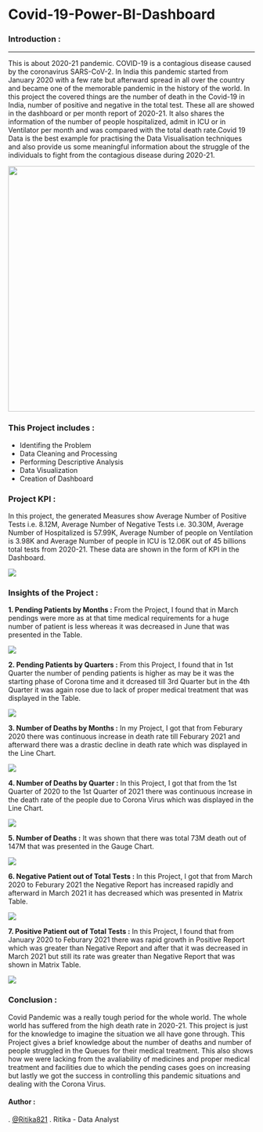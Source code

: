 # Covid-19-Power-BI-Dashboard

### Introduction :
---------------------------------------------------------------------------------------------------------------------------------------
This is about 2020-21 pandemic. COVID-19 is a contagious disease caused by the coronavirus SARS-CoV-2. In India this pandemic started from January 2020 with a few rate but afterward spread in all over the country and became one of the memorable pandemic in the history of the world. In this project the covered things are the number of death in the Covid-19 in India, number of positive and negative in the total test. These all are showed in the dashboard or per month report of 2020-21. It also shares the information of the number of people hospitalized, admit in ICU or in Ventilator per month and was compared with the total death rate.Covid 19 Data is the best example for practising the Data Visualisation techniques and also provide us some meaningful information about the struggle of the individuals to fight from the contagious disease during 2020-21.

<a><img align="centre" src="https://github.com/Ritika821/Covid-19-Power-BI-Dashboard/blob/main/Graphs/Corona.jpg" width="1200" height="500">
</a>

### This Project includes :
- Identifing the Problem
- Data Cleaning and Processing
- Performing Descriptive Analysis
- Data Visualization
- Creation of Dashboard

### Project KPI :
In this project, the generated Measures show Average Number of Positive Tests i.e. 8.12M, Average Number of Negative Tests i.e. 30.30M, Average Number of Hospitalized is 57.99K, Average Number of people on Ventilation is 3.98K and Average Number of people in ICU is 12.06K out of 45 billions total tests from 2020-21. These data are shown in the form of KPI in the Dashboard.

<a><img align="centre" src="https://github.com/Ritika821/Covid-19-Power-BI-Dashboard/blob/main/Graphs/KPI.png">
</a>

### Insights of the Project :
**1. Pending Patients by Months :**
From the Project, I found that in March pendings were more as at that time medical requirements for a huge number of patient is less whereas it was decreased in June that was presented in the Table.

<a><img align="centre" src="https://github.com/Ritika821/Covid-19-Power-BI-Dashboard/blob/main/Graphs/Pending%20by%20Months.png">
</a>

**2. Pending Patients by Quarters :**
From this Project, I found that in 1st Quarter the number of pending patients is higher as may be it was the starting phase of Corona time and it dcreased till 3rd Quarter but in the 4th Quarter it was again rose due to lack of proper medical treatment that was displayed in the Table.

<a><img align="centre" src="https://github.com/Ritika821/Covid-19-Power-BI-Dashboard/blob/main/Graphs/Pending%20by%20Quarters.png">
</a>

**3. Number of Deaths by Months :**
In my Project, I got that from Feburary 2020 there was continuous increase in death rate till Feburary 2021 and afterward there was a drastic decline in death rate which was displayed in the Line Chart.

<a><img align="centre" src="https://github.com/Ritika821/Covid-19-Power-BI-Dashboard/blob/main/Graphs/Death%20by%20Months.png">
</a>

**4. Number of Deaths by Quarter :**
In this Project, I got that from the 1st Quarter of 2020 to the 1st Quarter of 2021 there was continuous increase in the death rate of the people due to Corona Virus which was displayed in the Line Chart.

<a><img align="centre" src="https://github.com/Ritika821/Covid-19-Power-BI-Dashboard/blob/main/Graphs/Death%20by%20Quarters.png">
</a>

**5. Number of Deaths :**
It was shown that there was total 73M death out of 147M that was presented in the Gauge Chart.

<a><img align="centre" src="https://github.com/Ritika821/Covid-19-Power-BI-Dashboard/blob/main/Graphs/Number%20of%20Deaths.png">
</a>

**6. Negative Patient out of Total Tests :**
In this Project, I got that from March 2020 to Feburary 2021 the Negative Report has increased rapidly and afterward in March 2021 it has decreased which was presented in Matrix Table.

<a><img align="centre" src="https://github.com/Ritika821/Covid-19-Power-BI-Dashboard/blob/main/Graphs/Negative%20in%20Total%20Tests.png">
</a>

**7. Positive Patient out of Total Tests :**
In this Project, I found that from January 2020 to Feburary 2021 there was rapid growth in Positive Report which was greater than Negative Report and after that it was decreased in March 2021 but still its rate was greater than Negative Report that was shown in Matrix Table.

<a><img align="centre" src="https://github.com/Ritika821/Covid-19-Power-BI-Dashboard/blob/main/Graphs/Positive%20in%20Total%20Tests.png">
</a>

### Conclusion :
Covid Pandemic was a really tough period for the whole world. The whole world has suffered from the high death rate in 2020-21. This project is just for the knowledge to imagine the situation we all have gone through. This Project gives a brief knowledge about the number of deaths and number of people struggled in the Queues for their medical treatment. This also shows how we were lacking from the avaliability of medicines and proper medical treatment and facilities due to which the pending cases goes on increasing but lastly we got the success in controlling this pandemic situations and dealing with the Corona Virus.

#### Author :
. [@Ritika821](https://github.com/Ritika821)
. Ritika - Data Analyst
